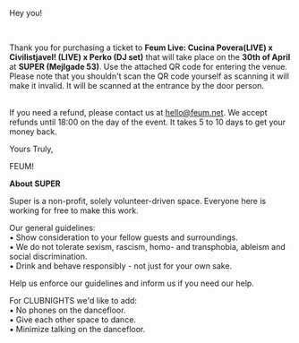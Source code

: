<!--StartFragment-->

Hey you!

<br>

Thank you for purchasing a ticket to **Feum Live: Cucina Povera(LIVE) x Civilistjavel! (LIVE) x Perko (DJ set)** that will take place on the **30th of April** at **SUPER (Mejlgade 53)**. Use the attached QR code for entering the venue. Please note that you shouldn't scan the QR code yourself as scanning it will make it invalid. It will be scanned at the entrance by the door person.

<br>If you need a refund, please contact us at [hello@feum.net](mailto:hello@feum.net). We accept refunds until 18:00 on the day of the event. It takes 5 to 10 days to get your money back. <br>

Yours Truly,

FEUM!

**About SUPER**

Super is a non-profit, solely volunteer-driven space. 
Everyone here is working for free to make this work.

Our general guidelines:<br>
▪ Show consideration to your fellow guests and surroundings.<br>
▪ We do not tolerate sexism, rascism, homo- and transphobia, ableism and social discrimination.<br>
▪ Drink and behave responsibly - not just for your own sake.

Help us enforce our guidelines and inform us if you need our help. 

For CLUBNIGHTS we'd like to add:<br>
▪ No phones on the dancefloor.<br>
▪ Give each other space to dance.<br>
▪ Minimize talking on the dancefloor.

<!--EndFragment-->